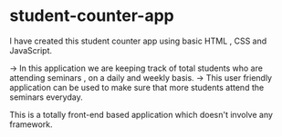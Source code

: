 # student-counter-app
I have created this student counter app using basic HTML , CSS and JavaScript.

-> In this application we are keeping track of total students who are attending seminars , on a daily and weekly basis.
-> This user friendly application can be used to make sure that more students attend the seminars everyday.


This is a totally front-end based application which doesn't involve any framework. 
